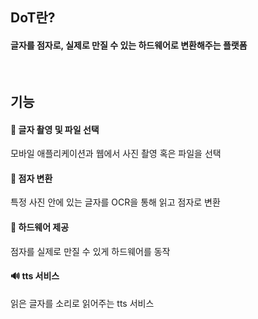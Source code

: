 <h2>
  DoT란?
</h2>
<h4>
  글자를 점자로, 실제로 만질 수 있는 하드웨어로 변환해주는 플랫폼
</h4>
<br/>
<h2>
  기능
</h2>
<h4>
  📸 글자 촬영 및 파일 선택
</h4>
<div>
  모바일 애플리케이션과 웹에서 사진 촬영 혹은 파일을 선택
</div>
<h4>
  💠 점자 변환
</h4>
<div>
  특정 사진 안에 있는 글자를 OCR을 통해 읽고 점자로 변환
</div>
<h4>
  🦾 하드웨어 제공
</h4>
<div>
  점자를 실제로 만질 수 있게 하드웨어를 동작
</div>
<h4>
  🔊 tts 서비스
</h4>
<div>
  읽은 글자를 소리로 읽어주는 tts 서비스
</div>
